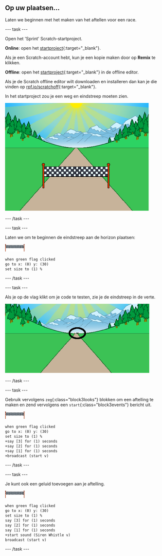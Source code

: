## Op uw plaatsen...

Laten we beginnen met het maken van het aftellen voor een race.

--- task ---

Open het 'Sprint' Scratch-startproject.

**Online**: open het [startproject](https://scratch.mit.edu/projects/406225992){:target="_blank"}.

Als je een Scratch-account hebt, kun je een kopie maken door op **Remix** te klikken.

**Offline**: open het [startproject](http://rpf.io/p/nl-NL/sprint-go){:target="_blank"} in de offline editor.

Als je de Scratch offline editor wilt downloaden en installeren dan kan je die vinden op [rpf.io/scratchoff](http://rpf.io/scratchoff){:target="_blank"}.

In het startproject zou je een weg en eindstreep moeten zien.

![startprojecten](images/sprint-starter.png)

--- /task ---

--- task ---

Laten we om te beginnen de eindstreep aan de horizon plaatsen:

![eindstreep sprite](images/finish-line-sprite.png)

```blocks3
when green flag clicked
go to x: (0) y: (30)
set size to (1) %
```

--- /task ---

--- task ---

Als je op de vlag klikt om je code te testen, zie je de eindstreep in de verte.

![eindstreep in de verte](images/sprint-line-start-test-annotated.png)

--- /task ---

--- task ---

Gebruik vervolgens `zeg`{:class="block3looks"} blokken om een aftelling te maken en zend vervolgens een `start`{:class="block3events"} bericht uit.

![eindstreep sprite](images/finish-line-sprite.png)

```blocks3
when green flag clicked
go to x: (0) y: (30)
set size to (1) %
+say [3] for (1) seconds
+say [2] for (1) seconds
+say [1] for (1) seconds
+broadcast (start v)
```

--- /task ---

--- task ---

Je kunt ook een geluid toevoegen aan je aftelling.

![eindstreep sprite](images/finish-line-sprite.png)

```blocks3
when green flag clicked
go to x: (0) y: (30)
set size to (1) %
say [3] for (1) seconds
say [2] for (1) seconds
say [1] for (1) seconds
+start sound (Siren Whistle v)
broadcast (start v)
```

--- /task ---
